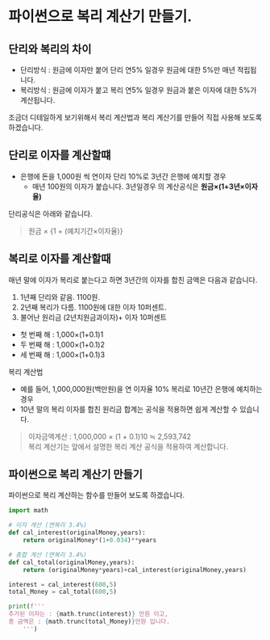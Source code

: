 # 파이썬으로 복리 계산기 만들기.

 


##  단리와 복리의 차이
- 단리방식 : 원금에 이자만 붙어 단리 연5% 일경우 원금에 대한 5%만 매년 적립됩니다.
- 복리방식 : 원금에 이자가 붙고 복리 연5% 일경우 원금과 붙은 이자에 대한 5%가 계산됩니다.

조금더 디테일하게 보기위해서 복리 계산법과 복리 계산기를 만들어 직접 사용해 보도록 하겠습니다.

## 단리로 이자를 계산할떄

- 은행에 돈을 1,000원 씩 연이자 단리 10%로 3년간 은행에 예치할 경우
  - 매년 100원의 이자가 붙습니다. 3년일경우 의 계산공식은 **원금×(1+3년×이자율)** 


단리공식은 아래와 같습니다.
> 원금 × {1 + (예치기간×이자율)}


## 복리로 이자를 계산할때

매년 말에 이자가 복리로 붙는다고 하면 3년간의 이자를 합친 금액은 다음과 같습니다.

1. 1년째 단리와 같음. 1100원.
2. 2년째 복리가 다름. 1100원에 대한 이자 10퍼센트.
3. 불어난 원리금 (2년치원금과이자)+ 이자 10퍼센트

- 첫 번째 해 : 1,000×(1+0.1)1
- 두 번째 해 : 1,000×(1+0.1)2 
- 세 번째 해 : 1,000×(1+0.1)3


복리 계산법

- 예를 들어, 1,000,000원(백만원)을 연 이자율 10% 복리로 10년간 은행에 예치하는 경우
- 10년 말의 복리 이자를 합친 원리금 합계는 공식을 적용하면 쉽게 계산할 수 있습니다. 

> 이자금액계산 : 1,000,000 × (1 + 0.1)10 ≒ 2,593,742  
> 복리 계산기는 앞에서 설명한 복리 계산 공식을 적용하여 계산합니다.

## 파이썬으로 복리 계산기 만들기
파이썬으로 복리 계산하는 함수를 만들어 보도록 하겠습니다.

```python
import math

# 이자 계산 (연복리 3.4%)
def cal_interest(originalMoney,years):
    return originalMoney*(1+0.034)**years

# 총합 계산 (연복리 3.4%)
def cal_total(originalMoney,years):
    return (originalMoney*years)+cal_interest(originalMoney,years)

interest = cal_interest(600,5)
total_Money = cal_total(600,5)

print(f'''
추가된 이자는 : {math.trunc(interest)} 만원 이고,
총 금액은 : {math.trunc(total_Money)}만원 입니다.
    ''')
```